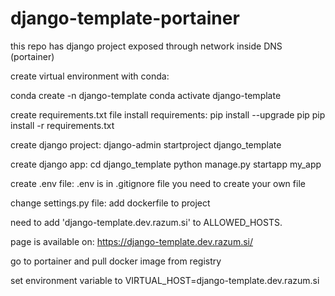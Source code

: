 # django-template-portainer
this repo has django project exposed through network inside DNS (portainer)


create virtual environment with conda:

conda create -n django-template
conda activate django-template

create requirements.txt file
install requirements:
pip install --upgrade pip
pip install -r requirements.txt

create django project:
django-admin startproject django_template

create django app:
cd django_template
python manage.py startapp my_app

create .env file:
.env is in .gitignore file you need to create your own file

change settings.py file:
add dockerfile to project

need to add 'django-template.dev.razum.si' to ALLOWED_HOSTS.

page is available on:
https://django-template.dev.razum.si/


go to portainer and pull docker image from registry

set environment variable to VIRTUAL_HOST=django-template.dev.razum.si